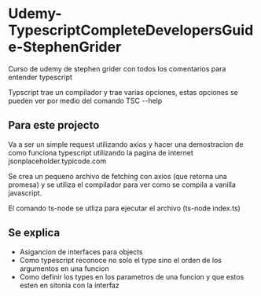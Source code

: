 # Udemy-TypescriptCompleteDevelopersGuide-StephenGrider

Curso de udemy de stephen grider con todos los comentarios para entender typescript

Typscript trae un compilador y trae varias opciones, estas opciones se pueden ver por medio del comando TSC --help

## Para este projecto

Va a ser un simple request utilizando axios y hacer una demostracion de como funciona typescript utilizando la pagina de internet jsonplaceholder.typicode.com

Se crea un pequeno archivo de fetching con axios (que retorna una promesa) y se utiliza el compilador para ver como se compila a vanilla javascript.

El comando ts-node se utliza para ejecutar el archivo (ts-node index.ts)

## Se explica

- Asigancion de interfaces para objects
- Como typescript reconoce no solo el type sino el orden de los argumentos en una funcion
- Como definir los types en los parametros de una funcion y que estos esten en sitonia con la interfaz
